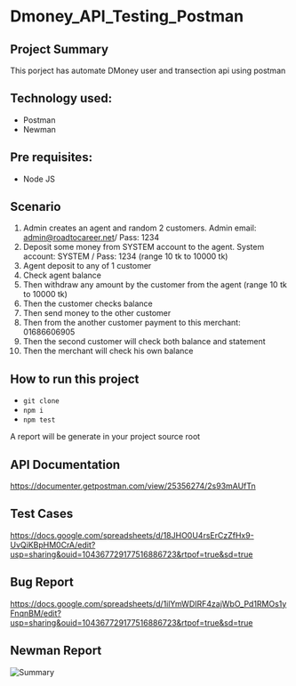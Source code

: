 # Dmoney_API_Testing_Postman

## Project Summary
This porject has automate DMoney user and transection api using postman

## Technology used:
- Postman
- Newman

## Pre requisites:
- Node JS

## Scenario
1. Admin creates an agent and random 2 customers. Admin email: admin@roadtocareer.net/ Pass: 1234
2. Deposit some money from SYSTEM account to the agent. System account: SYSTEM / Pass: 1234
   (range 10 tk to 10000 tk)
3. Agent deposit to any of 1 customer
4. Check agent balance
5. Then withdraw any amount by the customer from the agent (range 10 tk to 10000 tk)
6. Then the customer checks balance
7. Then send money to the other customer
8. Then from the another customer payment to this merchant: 01686606905
9. Then the second customer will check both balance and statement
10. Then the merchant will check his own balance

## How to run this project
- ``` git clone ```
- ``` npm i ```
- ``` npm test ```

A report will be generate in your project source root

## API Documentation
https://documenter.getpostman.com/view/25356274/2s93mAUfTn

## Test Cases
https://docs.google.com/spreadsheets/d/18JHO0U4rsErCzZfHx9-UvQiKBpHM0CrA/edit?usp=sharing&ouid=104367729177516886723&rtpof=true&sd=true

## Bug Report
https://docs.google.com/spreadsheets/d/1ilYmWDIRF4zajWbO_Pd1RMOs1yFnqnBM/edit?usp=sharing&ouid=104367729177516886723&rtpof=true&sd=true

## Newman Report
![Summary](https://github.com/fariha28345/Dmoney_API_Testing_Postman/assets/50767962/8ff4aabc-4e79-407b-918c-116ebff47ea1)
